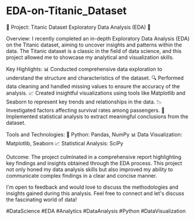 # EDA-on-Titanic_Dataset
🚢 Project: Titanic Dataset Exploratory Data Analysis (EDA) 🚢

Overview:
I recently completed an in-depth Exploratory Data Analysis (EDA) on the Titanic dataset, aiming to uncover insights and patterns within the data. The Titanic dataset is a classic in the field of data science, and this project allowed me to showcase my analytical and visualization skills.

Key Highlights:
📊 Conducted comprehensive data exploration to understand the structure and characteristics of the dataset.
🔍 Performed data cleaning and handled missing values to ensure the accuracy of the analysis.
📈 Created insightful visualizations using tools like Matplotlib and Seaborn to represent key trends and relationships in the data.
📉 Investigated factors affecting survival rates among passengers.
🤖 Implemented statistical analysis to extract meaningful conclusions from the dataset.

Tools and Technologies:
🐍 Python: Pandas, NumPy
📊 Data Visualization: Matplotlib, Seaborn
📈 Statistical Analysis: SciPy

Outcome:
The project culminated in a comprehensive report highlighting key findings and insights obtained through the EDA process. This project not only honed my data analysis skills but also improved my ability to communicate complex findings in a clear and concise manner.

I'm open to feedback and would love to discuss the methodologies and insights gained during this analysis. Feel free to connect and let's discuss the fascinating world of data!

#DataScience #EDA #Analytics #DataAnalysis #Python #DataVisualization
